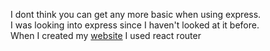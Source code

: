 I dont think you can get any more basic when using express.  
I was looking into express since I haven't looked at it before.  
When I created my [website](https://thekirbs.com) I used react router  
